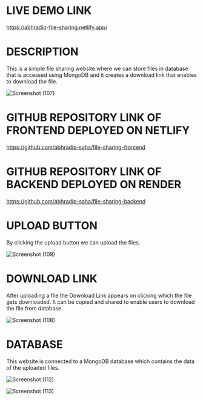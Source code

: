 # LIVE DEMO LINK

https://abhradip-file-sharing.netlify.app/

# DESCRIPTION
This is a simple file sharing website where we can store files in database that is accessed using MongoDB and it creates a download link that enables to download the file.

![Screenshot (107)](https://github.com/abhradip-saha/file_sharing/assets/110524706/7d714b38-f39a-4278-ae93-b797806c33a8)

# GITHUB REPOSITORY LINK OF FRONTEND DEPLOYED ON NETLIFY

https://github.com/abhradip-saha/file-sharing-frontend


# GITHUB REPOSITORY LINK OF BACKEND DEPLOYED ON RENDER

https://github.com/abhradip-saha/file-sharing-backend


# UPLOAD BUTTON
By clicking the upload button we can upload the files.

![Screenshot (109)](https://github.com/abhradip-saha/file_sharing/assets/110524706/b1b308b4-154d-4283-81e2-263f2b6e202d)


# DOWNLOAD LINK
After uploading a file the Download Link appears on clicking which the file gets downloaded. It can be copied and shared to enable users to download the file from database.

![Screenshot (108)](https://github.com/abhradip-saha/file_sharing/assets/110524706/75de6dae-040f-41f6-a48d-6329755e303a)


# DATABASE
This website is connected to a MongoDB database which contains the data of the uploaded files.

![Screenshot (112)](https://github.com/abhradip-saha/file_sharing/assets/110524706/50f22f01-4f48-4c61-bb8b-1458f37c2a85)

![Screenshot (113)](https://github.com/abhradip-saha/file_sharing/assets/110524706/a61443f9-3228-4b1f-b685-dfa135fa35f1)
